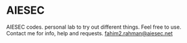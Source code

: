 # AIESEC
AIESEC codes. personal lab to try out different things.
Feel free to use. Contact me for info, help and requests.
fahim2.rahman@aiesec.net

